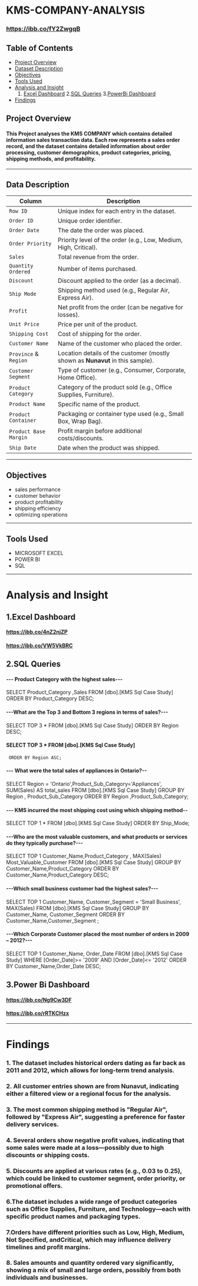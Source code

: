 # KMS-COMPANY-ANALYSIS
### https://ibb.co/fY2ZwgqB
## Table of Contents
+ [Project Overview](#Project-Overview)
+ [Dataset Description](#Dataset-Description)
+ [Objectives](#Objectives)
+ [Tools Used](#Tools-Used)
+ [Analysis and Insight](#Analysis-and-Insight)   
  1. [Excel Dashboard](#excel-dashboard)
2.[SQL Queries](#sql-queries)
3.[PowerBi Dashboard](#PowerBi-Dashboard)
+ [Findings](#Findings)

## Project Overview
#### This Project analyses the KMS COMPANY  which contains detailed information sales transaction data. Each row represents a sales order record, and the dataset contains detailed information about order processing, customer demographics, product categories, pricing, shipping methods, and profitability.
---

## Data Description
| **Column**            | **Description**                                                                |
| --------------------- | ------------------------------------------------------------------------------ |
| `Row ID`              | Unique index for each entry in the dataset.                                    |
| `Order ID`            | Unique order identifier.                                                       |
| `Order Date`          | The date the order was placed.                                                 |
| `Order Priority`      | Priority level of the order (e.g., Low, Medium, High, Critical).               |
| `Sales`               | Total revenue from the order.                                                  |
| `Quantity Ordered`    | Number of items purchased.                                                     |
| `Discount`            | Discount applied to the order (as a decimal).                                  |
| `Ship Mode`           | Shipping method used (e.g., Regular Air, Express Air).                         |
| `Profit`              | Net profit from the order (can be negative for losses).                        |
| `Unit Price`          | Price per unit of the product.                                                 |
| `Shipping Cost`       | Cost of shipping for the order.                                                |
| `Customer Name`       | Name of the customer who placed the order.                                     |
| `Province` & `Region` | Location details of the customer (mostly shown as **Nunavut** in this sample). |
| `Customer Segment`    | Type of customer (e.g., Consumer, Corporate, Home Office).                     |
| `Product Category`    | Category of the product sold (e.g., Office Supplies, Furniture).               |
| `Product Name`        | Specific name of the product.                                                  |
| `Product Container`   | Packaging or container type used (e.g., Small Box, Wrap Bag).                  |
| `Product Base Margin` | Profit margin before additional costs/discounts.                               |
| `Ship Date`           | Date when the product was shipped.                                             |

---

## Objectives
+ sales performance
+ customer behavior
+ product profitability 
+ shipping efficiency  
+ optimizing operations

---
## Tools Used
+ MICROSOFT EXCEL
+ POWER BI
+ SQL
---
  
  
# Analysis and Insight 
## 1.Excel Dashboard
#### https://ibb.co/4nZ2njZP
#### https://ibb.co/VW5VkBRC

## 2.SQL Queries
#### --- Product Category with the highest sales---
SELECT Product_Category ,Sales FROM [dbo].[KMS Sql Case Study]
ORDER BY Product_Category DESC;

#### ---What are the Top 3 and Bottom 3 regions in terms of sales?---
SELECT TOP 3 * FROM [dbo].[KMS Sql Case Study]
ORDER BY Region DESC;

#### SELECT TOP 3 * FROM [dbo].[KMS Sql Case Study]
     ORDER BY Region ASC;


#### --- What were the total sales of appliances in Ontario?--
SELECT Region = 'Ontario',Product_Sub_Category='Appliances', SUM(Sales)  AS total_sales FROM [dbo].[KMS Sql Case Study]
GROUP BY Region  , Product_Sub_Category
ORDER BY Region  ,Product_Sub_Category;


#### --- KMS incurred the most shipping cost using which shipping method--
SELECT TOP 1 * FROM [dbo].[KMS Sql Case Study]
ORDER BY Ship_Mode;

 #### ---Who are the most valuable customers, and what products or services do they typically purchase?---
SELECT TOP 1 Customer_Name,Product_Category , MAX(Sales) Most_Valuable_Customer FROM [dbo].[KMS Sql Case Study]
GROUP BY Customer_Name,Product_Category
ORDER BY Customer_Name,Product_Category DESC;

#### ---Which small business customer had the highest sales?---
SELECT TOP 1 Customer_Name, Customer_Segment = 'Small Business',  MAX(Sales)  FROM [dbo].[KMS Sql Case Study]
GROUP BY Customer_Name, Customer_Segment
ORDER BY Customer_Name,Customer_Segment ;

#### ---Which Corporate Customer placed the most number of orders in 2009 – 2012?---
SELECT  TOP 1 Customer_Name, Order_Date  FROM [dbo].[KMS Sql Case Study]
WHERE [Order_Date]>= '2009' AND [Order_Date]<= '2012'
ORDER BY Customer_Name,Order_Date DESC;

## 3.Power Bi Dashboard
#### https://ibb.co/Ng9Cw3DF
#### https://ibb.co/rRTKCHzx
---
# Findings

 ### 1. The dataset includes historical orders dating as far back as 2011 and 2012, which allows for long-term trend analysis.

### 2. All customer entries shown are from Nunavut, indicating either a filtered view or a regional focus for the analysis.

### 3. The most common shipping method is "Regular Air", followed by "Express Air", suggesting a preference for faster delivery services.

### 4. Several orders show negative profit values, indicating that some sales were made at a loss—possibly due to high discounts or shipping costs.

### 5. Discounts are applied at various rates (e.g., 0.03 to 0.25), which could be linked to customer segment, order priority, or promotional offers.

### 6.The dataset includes a wide range of product categories such as Office Supplies, Furniture, and Technology—each with specific product names and packaging types.

### 7.Orders have different priorities such as Low, High, Medium, Not Specified, andCritical, which may influence delivery timelines and profit margins.

### 8. Sales amounts and quantity ordered vary significantly, showing a mix of small and large orders, possibly from both individuals and businesses.





